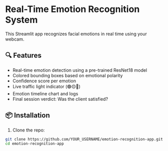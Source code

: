 # Real-Time Emotion Recognition System

This Streamlit app recognizes facial emotions in real time using your webcam.

## 🔍 Features
- Real-time emotion detection using a pre-trained ResNet18 model
- Colored bounding boxes based on emotional polarity
- Confidence score per emotion
- Live traffic light indicator (🟢🟡🔴)
- Emotion timeline chart and logs
- Final session verdict: Was the client satisfied?

## 📦 Installation

1. Clone the repo:
```bash
git clone https://github.com/YOUR_USERNAME/emotion-recognition-app.git
cd emotion-recognition-app
